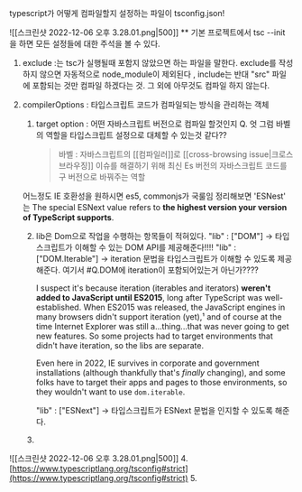 ---
---


typescript가 어떻게 컴파일할지 설정하는 파일이 tsconfig.json! 

![[스크린샷 2022-12-06 오후 3.28.01.png|500]]
** 기본 프로젝트에서 tsc --init 을 하면 모든 설정들에 대한 주석을 볼 수 있다. 

1. exclude :는 tsc가 실행될때 포함지 않았으면 하는 파일을 말한다. 
	exclude를 작성하지 않으면 자동적으로 node_module이 제외된다 ,
	include는 반대 "src" 파일에 포함되는 것만 컴파일 하겠다는 것. 그 외에 아무것도 컴파일 하지 않는다. 

2. compilerOptions : 타입스크립트 코드가 컴파일되는 방식을 관리하는 객체
	1. target option :  어떤 자바스크립트 버전으로 컴파일 할것인지 
		Q. 엇 그럼 바벨의 역할을 타입스크립트 설정으로 대체할 수 있는것 같다?? 
		> 바벨 : 자바스크립트의 [[컴파일러]]로 [[cross-browsing issue|크로스브라우징]] 이슈를 해결하기 위해 최신 Es 버전의 자바스크립트 코드를 구 버전으로 바꿔주는 역할

	어느정도 IE 호환성을 원하시면 es5, commonjs가 국룰임
		정리해보면 'ESNest' 는 
		The special ESNext value refers to **the highest version your version of TypeScript supports**.
		
	2. lib은 Dom으로 작업을 수행하는 항목들이 적혀있다. 
		"lib" : ["DOM"]
		-> 타입스크립트가 이해할 수 있는 DOM API를 제공해준다!!!!
		"lib" : ["DOM.Iterable"]
		-> iteration 문법을 타입스크립트가 이해할 수 있도록 제공해준다.
		여기서 #Q.DOM에 iteration이 포함되어있는거 아닌가????
		
		I suspect it's because iteration (iterables and iterators) **weren't added to JavaScript until ES2015**, long after TypeScript was well-established. When ES2015 was released, the JavaScript engines in many browsers didn't support iteration (yet),¹ and of course at the time Internet Explorer was still a...thing...that was never going to get new features. So some projects had to target environments that didn't have iteration, so the libs are separate.

		Even here in 2022, IE survives in corporate and government installations (although thankfully that's _finally_ changing), and some folks have to target their apps and pages to those environments, so they wouldn't want to use `dom.iterable`.
		
		"lib" : ["ESNext"]
		-> 타입스크립트가 ESNext 문법을 인지할 수 있도록 해준다. 


	3. 

![[스크린샷 2022-12-06 오후 3.28.01.png|500]]
4. [https://www.typescriptlang.org/tsconfig#strict](https://www.typescriptlang.org/tsconfig#strict)
5. 